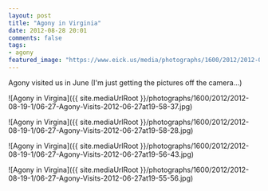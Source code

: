 ```yaml
---
layout: post
title: "Agony in Virginia"
date: 2012-08-28 20:01
comments: false
tags: 
- agony
featured_image: "https://www.eick.us/media/photographs/1600/2012/2012-08-19-1/06-27-Agony-Visits-2012-06-27at19-58-37.jpg"
---
```

Agony visited us in June (I'm just getting the pictures off the camera...)

![Agony in Virgina]({{ site.mediaUrlRoot }}/photographs/1600/2012/2012-08-19-1/06-27-Agony-Visits-2012-06-27at19-58-37.jpg)


![Agony in Virgina]({{ site.mediaUrlRoot }}/photographs/1600/2012/2012-08-19-1/06-27-Agony-Visits-2012-06-27at19-58-28.jpg)


![Agony in Virgina]({{ site.mediaUrlRoot }}/photographs/1600/2012/2012-08-19-1/06-27-Agony-Visits-2012-06-27at19-56-43.jpg)


![Agony in Virgina]({{ site.mediaUrlRoot }}/photographs/1600/2012/2012-08-19-1/06-27-Agony-Visits-2012-06-27at19-55-56.jpg)


